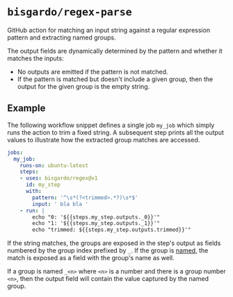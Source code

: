 # `bisgardo/regex-parse`

GitHub action for matching an input string against a regular expression pattern and extracting named groups.

The output fields are dynamically determined by the pattern and whether it matches the inputs:

- No outputs are emitted if the pattern is not matched.
- If the pattern is matched but doesn't include a given group, then the output for the given group is the empty string.

## Example

The following workflow snippet defines a single job `my_job` which simply runs the action to trim a fixed string.
A subsequent step prints all the output values to illustrate how the extracted group matches are accessed.

```yaml
jobs:
  my_job:
    runs-on: ubuntu-latest
    steps:
    - uses: bisgardo/regex@v1
      id: my_step
      with:
        pattern: '^\s*(?<trimmed>.*?)\s*$'
        input: ' bla bla '
    - run: |
        echo "0: '${{steps.my_step.outputs._0}}'"
        echo "1: '${{steps.my_step.outputs._1}}'"
        echo "trimmed: ${{steps.my_step.outputs.trimmed}}'"
```

If the string matches, the groups are exposed in the step's output as fields numbered by the group index prefixed by `_`.
If the group is [named](https://developer.mozilla.org/en-US/docs/Web/JavaScript/Guide/Regular_Expressions/Groups_and_Backreferences#using_named_groups),
the match is exposed as a field with the group's name as well.

If a group is named `_<n>` where `<n>` is a number and there is a group number `<n>`,
then the output field will contain the value captured by the named group.
